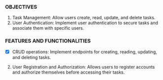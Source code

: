 ### OBJECTIVES 
1. Task Management: Allow users create, read, update, and delete tasks.
2. User Authentication: Implement user authentication to secure tasks and associate them with specific users.

### FEATURES AND FUNCTIONALITIES 
- [x] CRUD operations: Implement endpoints for creating, reading, updating, and deleting tasks.
2. User Registration and Authorization: Allows users to register accounts and authorize themselves before accessing their tasks.
